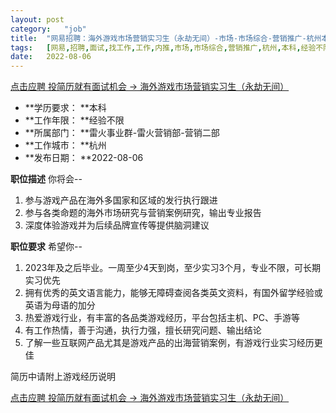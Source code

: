 ```yaml
---
layout:	post
category:	"job"
title:	"网易招聘：海外游戏市场营销实习生（永劫无间）-市场-市场综合-营销推广-杭州本科经验不限"
tags:	[网易,招聘,面试,找工作,工作,内推,市场,市场综合,营销推广,杭州,本科,经验不限]
date:	2022-08-06
---
```


[点击应聘 投简历就有面试机会 -> 海外游戏市场营销实习生（永劫无间）](http://mobile.bole.netease.com/bole/boleDetail?id=42153&employeeId=346f03c3cda5f04c&key=all)



- **学历要求： **本科
- **工作年限： **经验不限
- **所属部门： **雷火事业群-雷火营销部-营销二部
- **工作城市： **杭州
- **发布日期： **2022-08-06



**职位描述**
你将会--
1. 参与游戏产品在海外多国家和区域的发行执行跟进
2. 参与各类命题的海外市场研究与营销案例研究，输出专业报告
3. 深度体验游戏并为后续品牌宣传等提供脑洞建议



**职位要求**
希望你--
1. 2023年及之后毕业。一周至少4天到岗，至少实习3个月，专业不限，可长期实习优先
2. 拥有优秀的英文语言能力，能够无障碍查阅各类英文资料，有国外留学经验或英语为母语的加分
3. 热爱游戏行业，有丰富的各品类游戏经历，平台包括主机、PC、手游等
4. 有工作热情，善于沟通，执行力强，擅长研究问题、输出结论
5. 了解一些互联网产品尤其是游戏产品的出海营销案例，有游戏行业实习经历更佳

简历中请附上游戏经历说明



[点击应聘 投简历就有面试机会 -> 海外游戏市场营销实习生（永劫无间）](http://mobile.bole.netease.com/bole/boleDetail?id=42153&employeeId=346f03c3cda5f04c&key=all)